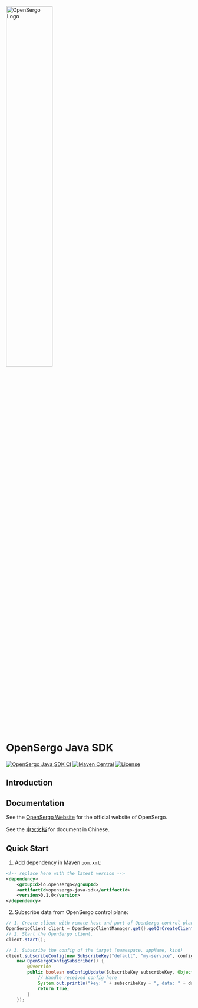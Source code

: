 <img src="https://user-images.githubusercontent.com/9434884/197435179-bbda0a82-6bae-485e-ac1a-490fee91a002.png" alt="OpenSergo Logo" width="50%">

# OpenSergo Java SDK

[![OpenSergo Java SDK CI](https://github.com/opensergo/opensergo-java-sdk/actions/workflows/ci.yml/badge.svg)](https://github.com/opensergo/opensergo-java-sdk/actions/workflows/ci.yml)
[![Maven Central](https://img.shields.io/maven-central/v/io.opensergo/opensergo-java-sdk.svg?label=Maven%20Central)](https://search.maven.org/search?q=g:%22io.opensergo%22%20AND%20a:%22opensergo-java-sdk%22)
[![License](https://img.shields.io/badge/license-Apache%202-4EB1BA.svg)](https://www.apache.org/licenses/LICENSE-2.0.html)

## Introduction

## Documentation

See the [OpenSergo Website](https://opensergo.io/) for the official website of OpenSergo.

See the [中文文档](https://opensergo.io/zh-cn/) for document in Chinese.

## Quick Start

1. Add dependency in Maven `pom.xml`:

```xml
<!-- replace here with the latest version -->
<dependency>
    <groupId>io.opensergo</groupId>
    <artifactId>opensergo-java-sdk</artifactId>
    <version>0.1.0</version>
</dependency>
```

2. Subscribe data from OpenSergo control plane:

```java
// 1. Create client with remote host and port of OpenSergo control plane
OpenSergoClient client = OpenSergoClientManager.get().getOrCreateClient(host, port);
// 2. Start the OpenSergo client.
client.start();

// 3. Subscribe the config of the target (namespace, appName, kind)
client.subscribeConfig(new SubscribeKey("default", "my-service", configKind),
    new OpenSergoConfigSubscriber() {
        @Override
        public boolean onConfigUpdate(SubscribeKey subscribeKey, Object dataList) {
            // Handle received config here
            System.out.println("key: " + subscribeKey + ", data: " + dataList);
            return true;
        }
    });
```